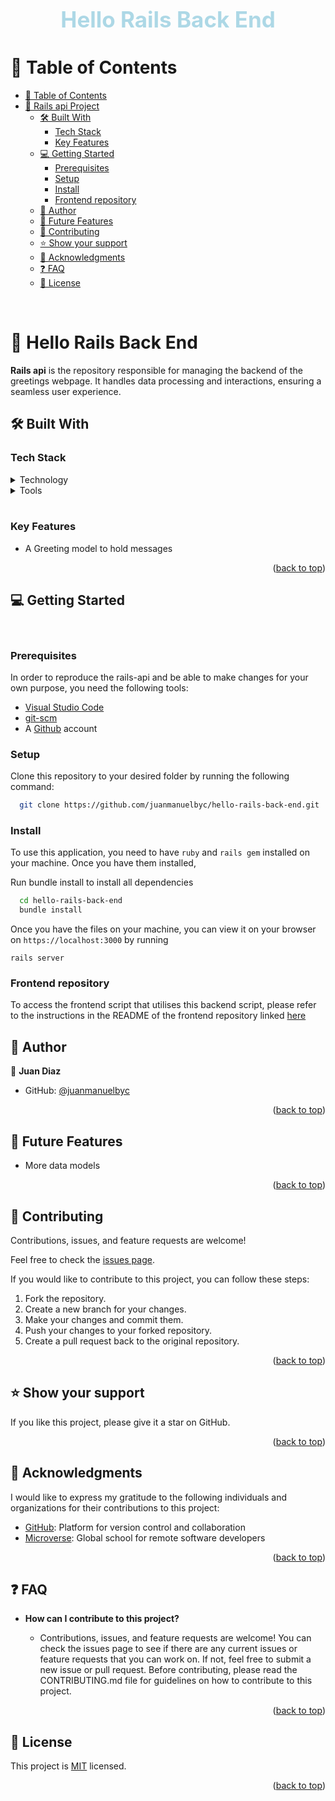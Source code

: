 <a id="readme-top"></a>

<div align="center">
    <br>
  <h1 style="font-size: 35px; color: lightblue"><b>Hello Rails Back End</b></h1>
</div>

# 📗 Table of Contents <a id="table-of-contents"></a>

- [📗 Table of Contents ](#-table-of-contents-)
- [📖 Rails api Project ](#-catalog-ruby-project-)
  - [🛠 Built With ](#-built-with-)
    - [Tech Stack ](#tech-stack-)
    - [Key Features ](#key-features-)
  - [💻 Getting Started ](#-getting-started-)
    - [Prerequisites](#prerequisites)
    - [Setup](#setup)
    - [Install](#install)
    - [Frontend repository](#front)
  - [👥 Author ](#-author-)
  - [🔭 Future Features ](#-future-features-)
  - [🤝 Contributing ](#-contributing-)
  - [⭐️ Show your support ](#️-show-your-support-)
  - [🙏 Acknowledgments ](#-acknowledgments-)
  - [❓ FAQ ](#-faq-)
  - [📝 License ](#-license-)

<br>

# 📖 Hello Rails Back End <a id="about-project"></a>

**Rails api**  is the repository responsible for managing the backend of the greetings webpage. It handles data processing and interactions, ensuring a seamless user experience.


## 🛠 Built With <a id="built-with"></a>

### Tech Stack <a id="tech-stack"></a>

<details>

  <summary>Technology</summary>

  - [Ruby](https://www.ruby-lang.org/en/) - A high-level programming language used for back-end development.
  - [irb](https://docs.ruby-lang.org/en/master/IRB.html) - A command line interface for ruby
  - [rails](https://guides.rubyonrails.org/) - A framework for building ruby web-applications

</details>

<details>
  <summary>Tools</summary>
  <ul>
    <li><a href="https://code.visualstudio.com/">VSCode</a></li>
    <li><a href="https://git-scm.com/">Git</a></li>
  </ul>
</details>
<br/>
<!-- Features -->

### Key Features <a id="key-features"></a>

- A Greeting model to hold messages

<p align="right">(<a href="#readme-top">back to top</a>)</p>

## 💻 Getting Started <a id="getting-started"></a>
<br>

### Prerequisites

In order to reproduce the rails-api and be able to make changes for your own purpose, you need the following tools:
- [Visual Studio Code](https://code.visualstudio.com/)
- [git-scm](https://git-scm.com/)
- A [Github](https://github.com/) account

### Setup

Clone this repository to your desired folder by running the following command:

```sh
  git clone https://github.com/juanmanuelbyc/hello-rails-back-end.git
```

### Install

To use this application, you need to have `ruby` and `rails gem` installed on your machine. Once you have them installed,

Run bundle install to install all dependencies

```sh
  cd hello-rails-back-end
  bundle install

```

Once you have the files on your machine, you can view it on your browser on `https://localhost:3000` by running

```
rails server
```

### Frontend repository
To access the frontend script that utilises this backend script, please refer to the instructions in the README of the frontend repository linked [here](https://github.com/juanmanuelbyc/hello-react-front-end/pull/2)


## 👥 Author <a id="authors"></a>

👤 **Juan Diaz**

- GitHub: [@juanmanuelbyc](https://github.com/juanmanuelbyc/)


<p align="right">(<a href="#readme-top">back to top</a>)</p>

## 🔭 Future Features <a id="future-features"></a>

- More data models

<p align="right">(<a href="#readme-top">back to top</a>)</p>

## 🤝 Contributing <a id="contributing"></a>

Contributions, issues, and feature requests are welcome!

Feel free to check the [issues page](https://github.com/juanmanuelbyc/hello-rails-back-end/issues).

If you would like to contribute to this project, you can follow these steps:

1. Fork the repository.
2. Create a new branch for your changes.
3. Make your changes and commit them.
4. Push your changes to your forked repository.
5. Create a pull request back to the original repository.

<p align="right">(<a href="#readme-top">back to top</a>)</p>

## ⭐️ Show your support <a id="support"></a>

If you like this project, please give it a star on GitHub.

<p align="right">(<a href="#readme-top">back to top</a>)</p>

## 🙏 Acknowledgments <a id="acknowledgements"></a>

I would like to express my gratitude to the following individuals and organizations for their contributions to this project:

- [GitHub](https://github.com/): Platform for version control and collaboration
- [Microverse](https://www.microverse.org/): Global school for remote software developers


<p align="right">(<a href="#readme-top">back to top</a>)</p>


## ❓ FAQ <a id="faq"></a>

- **How can I contribute to this project?**

  - Contributions, issues, and feature requests are welcome! You can check the issues page to see if there are any current issues or feature requests that you can work on. If not, feel free to submit a new issue or pull request. Before contributing, please read the CONTRIBUTING.md file for guidelines on how to contribute to this project.

<p align="right">(<a href="#readme-top">back to top</a>)</p>

## 📝 License <a id="license"></a>

This project is [MIT](https://github.com/juanmanuelbyc/hello-rails-back-end/LICENSE) licensed.

<p align="right">(<a href="#readme-top">back to top</a>)</p> 